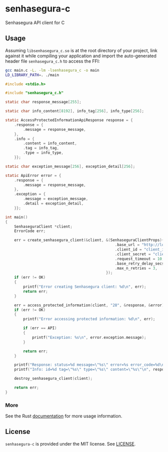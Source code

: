 # senhasegura-c

Senhasegura API client for C

## Usage

Assuming `libsenhasegura_c.so` is at the root directory of your project, link against it while
compiling your application and import the auto-generated header file `senhasegura_c.h` to access the
FFI:

```sh
gcc main.c -L. -lm -lsenhasegura_c -o main
LD_LIBRARY_PATH=. ./main
```

```c
#include <stdio.h>

#include "senhasegura_c.h"

static char response_message[255];

static char info_content[8192], info_tag[256], info_type[256];

static AccessProtectedInformationApiResponse response = {
    .response = {
        .message = response_message,
    },
    .info = {
        .content = info_content,
        .tag = info_tag,
        .type = info_type,
    }};

static char exception_message[256], exception_detail[256];

static ApiError error = {
    .response = {
        .message = response_message,
    },
    .exception = {
        .message = exception_message,
        .detail = exception_detail,
    }};

int main()
{
    SenhaseguraClient *client;
    ErrorCode err;

    err = create_senhasegura_client(&client, &(SenhaseguraClientProps){
                                                 .base_url = "http://localhost:5000",
                                                 .client_id = "client_id",
                                                 .client_secret = "client_secret",
                                                 .request_timeout = 10,
                                                 .base_retry_delay_secs = 2,
                                                 .max_n_retries = 3,
                                             });
    if (err != OK)
    {
        printf("Error creating Senhasegura client: %d\n", err);
        return err;
    }

    err = access_protected_information(client, "28", &response, &error);
    if (err != OK)
    {
        printf("Error accessing protected information: %d\n", err);

        if (err == API)
        {
            printf("Exception: %s\n", error.exception.message);
        }

        return err;
    }

    printf("Response: status=%d message=\"%s\" error=%s error_code=%d\n", response.response.status, response.response.message, response.response.error ? "true" : "false", response.response.error_code);
    printf("Info: id=%d tag=\"%s\" type=\"%s\" content=\"%s\"\n", response.info.id, response.info.tag, response.info.type, response.info.content);

    destroy_senhasegura_client(client);

    return err;
}
```

### More

See the Rust [documentation](https://docs.rs/senhasegura-rs/) for more usage information.

## License

`senhasegura-c` is provided under the MIT license. See [LICENSE](LICENSE).

